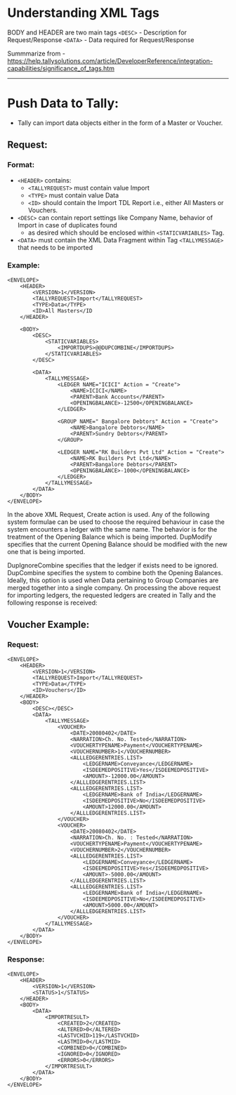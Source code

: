 # Understanding XML Tags

BODY and HEADER are two main tags
`<DESC>` - Description for Request/Response
`<DATA>` - Data required for Request/Response

Summmarize from - https://help.tallysolutions.com/article/DeveloperReference/integration-capabilities/significance_of_tags.htm

---

# Push Data to Tally:

- Tally can import data objects either in the form of a Master or Voucher.

## Request:

### Format:

- `<HEADER>` contains:
  - `<TALLYREQUEST>` must contain value Import
  - `<TYPE>` must contain value Data
  - `<ID>` should contain the Import TDL Report i.e., either All Masters or Vouchers.
- `<DESC>` can contain report settings like Company Name, behavior of Import in case of duplicates found
  - as desired which should be enclosed within `<STATICVARIABLES>` Tag.
- `<DATA>` must contain the XML Data Fragment within Tag `<TALLYMESSAGE>` that needs to be imported

### Example:

```
<ENVELOPE>
    <HEADER>
        <VERSION>1</VERSION>
        <TALLYREQUEST>Import</TALLYREQUEST>
        <TYPE>Data</TYPE>
        <ID>All Masters</ID
    </HEADER>

    <BODY>
        <DESC>
            <STATICVARIABLES>
                <IMPORTDUPS>@@DUPCOMBINE</IMPORTDUPS>
            </STATICVARIABLES>
        </DESC>

        <DATA>
            <TALLYMESSAGE>
                <LEDGER NAME="ICICI" Action = "Create">
                    <NAME>ICICI</NAME>
                    <PARENT>Bank Accounts</PARENT>
                    <OPENINGBALANCE>-12500</OPENINGBALANCE>
                </LEDGER>

                <GROUP NAME=" Bangalore Debtors" Action = "Create">
                    <NAME>Bangalore Debtors</NAME>
                    <PARENT>Sundry Debtors</PARENT>
                </GROUP>

                <LEDGER NAME="RK Builders Pvt Ltd" Action = "Create">
                    <NAME>RK Builders Pvt Ltd</NAME>
                    <PARENT>Bangalore Debtors</PARENT>
                    <OPENINGBALANCE>-1000</OPENINGBALANCE>
                </LEDGER>
            </TALLYMESSAGE>
        </DATA>
    </BODY>
</ENVELOPE>
```

In the above XML Request, Create action is used. Any of the following system formulae can be used to choose the required behaviour in case the system encounters a ledger with the same name. The behavior is for the treatment of the Opening Balance which is being imported. DupModify specifies that the current Opening Balance should be modified with the new one that is being imported.

DupIgnoreCombine specifies that the ledger if exists need to be ignored. DupCombine specifies the system to combine both the Opening Balances. Ideally, this option is used when Data pertaining to Group Companies are merged together into a single company. On processing the above request for importing ledgers, the requested ledgers are created in Tally and the following response is received:

## Voucher Example:

### Request:

```
<ENVELOPE>
	<HEADER>
		<VERSION>1</VERSION>
		<TALLYREQUEST>Import</TALLYREQUEST>
		<TYPE>Data</TYPE>
		<ID>Vouchers</ID>
	</HEADER>
	<BODY>
		<DESC></DESC>
		<DATA>
			<TALLYMESSAGE>
				<VOUCHER>
					<DATE>20080402</DATE>
					<NARRATION>Ch. No. Tested</NARRATION>
					<VOUCHERTYPENAME>Payment</VOUCHERTYPENAME>
					<VOUCHERNUMBER>1</VOUCHERNUMBER>
					<ALLLEDGERENTRIES.LIST>
						<LEDGERNAME>Conveyance</LEDGERNAME>
						<ISDEEMEDPOSITIVE>Yes</ISDEEMEDPOSITIVE>
						<AMOUNT>-12000.00</AMOUNT>
					</ALLLEDGERENTRIES.LIST>
					<ALLLEDGERENTRIES.LIST>
						<LEDGERNAME>Bank of India</LEDGERNAME>
						<ISDEEMEDPOSITIVE>No</ISDEEMEDPOSITIVE>
						<AMOUNT>12000.00</AMOUNT>
					</ALLLEDGERENTRIES.LIST>
				</VOUCHER>
				<VOUCHER>
					<DATE>20080402</DATE>
					<NARRATION>Ch. No. : Tested</NARRATION>
					<VOUCHERTYPENAME>Payment</VOUCHERTYPENAME>
					<VOUCHERNUMBER>2</VOUCHERNUMBER>
					<ALLLEDGERENTRIES.LIST>
						<LEDGERNAME>Conveyance</LEDGERNAME>
						<ISDEEMEDPOSITIVE>Yes</ISDEEMEDPOSITIVE>
						<AMOUNT>-5000.00</AMOUNT>
					</ALLLEDGERENTRIES.LIST>
					<ALLLEDGERENTRIES.LIST>
						<LEDGERNAME>Bank of India</LEDGERNAME>
						<ISDEEMEDPOSITIVE>No</ISDEEMEDPOSITIVE>
						<AMOUNT>5000.00</AMOUNT>
					</ALLLEDGERENTRIES.LIST>
				</VOUCHER>
			</TALLYMESSAGE>
		</DATA>
	</BODY>
</ENVELOPE>
```

### Response:

```
<ENVELOPE>
	<HEADER>
		<VERSION>1</VERSION>
		<STATUS>1</STATUS>
	</HEADER>
	<BODY>
		<DATA>
			<IMPORTRESULT>
				<CREATED>2</CREATED>
				<ALTERED>0</ALTERED>
				<LASTVCHID>119</LASTVCHID>
				<LASTMID>0</LASTMID>
				<COMBINED>0</COMBINED>
				<IGNORED>0</IGNORED>
				<ERRORS>0</ERRORS>
			</IMPORTRESULT>
		</DATA>
	</BODY>
</ENVELOPE>
```
